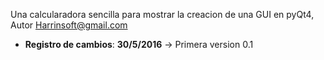 Una calcularadora sencilla  para mostrar la creacion de una 
GUI en pyQt4, Autor Harrinsoft@gmail.com

* **Registro de cambios**:
    **30/5/2016**
    -> Primera version 0.1


